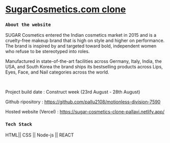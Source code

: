 <a href="https://in.sugarcosmetics.com/"><h1>SugarCosmetics.com clone</h1></a>

### `About the website`

<p>
SUGAR Cosmetics entered the Indian cosmetics market in 2015 and is a cruelty-free makeup brand that is high on style and higher on performance. The brand is inspired by and targeted toward bold, independent women who refuse to be stereotyped into roles.
</p>
<p>
Manufactured in state-of-the-art facilities across Germany, Italy, India, the USA, and South Korea the brand ships its bestselling products across Lips, Eyes, Face, and Nail categories across the world.
</p>

<br/>
<p>Project build date : Construct week (23rd August - 28th August)</p>

<p>


Github ripository : https://github.com/pallu2108/motionless-division-7590

Hosted website (Vercel) :  https://sugar-cosmetics-clone-pallavi.netlify.app/
</p>

### `Tech Stack`
<p> HTML|| CSS  || Node-js || REACT</p>

